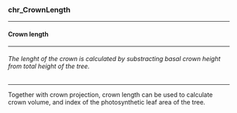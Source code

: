 ### chr_CrownLength



------
#### Crown length



------
###### The lenght of the crown is calculated by substracting basal crown height from total height of the tree.



------
Together with crown projection, crown length can be used to calculate crown volume, and index of the photosynthetic leaf area of the tree.
